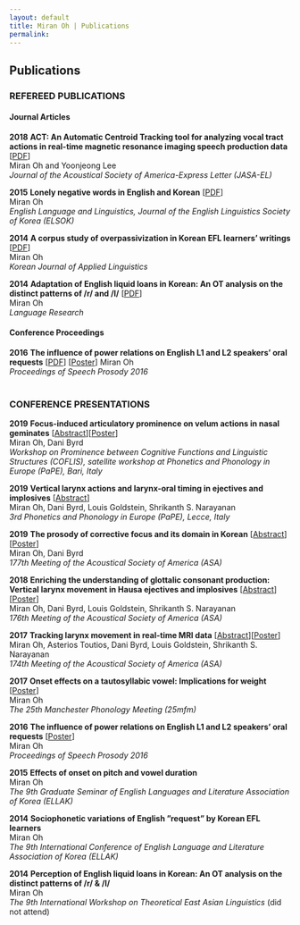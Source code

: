 ```yaml
---
layout: default
title: Miran Oh | Publications
permalink:
---
```

<body class="publications"></body>

## Publications

### REFEREED PUBLICATIONS
#### Journal Articles

<span class="year">**2018**</span>
<span style="width: 85%;">**ACT: An Automatic Centroid Tracking tool for analyzing vocal tract actions in real-time magnetic resonance imaging speech production data** [[PDF](http://miranoh.github.io/uploads/MO_act.pdf)]  
Miran Oh and Yoonjeong Lee  
_Journal of the Acoustical Society of America-Express Letter (JASA-EL)_</span>

<span class="year">**2015**</span>
<span style="width: 85%;">**Lonely negative words in English and Korean** [[PDF](http://miranoh.github.io/uploads/MO_lonelynegatives.pdf)]   
Miran Oh  
_English Language and Linguistics, Journal of the English Linguistics Society of Korea (ELSOK)_ </span>

<span class="year">**2014**</span>
<span style="width: 85%;">**A corpus study of overpassivization in Korean EFL learners’ writings** [[PDF](http://miranoh.github.io/uploads/MO_overpassivization.pdf)]  
Miran Oh  
_Korean Journal of Applied Linguistics_</span>

<span class="year">**2014**</span>
<span style="width: 85%;">**Adaptation of English liquid loans in Korean: An OT analysis on the distinct patterns of /r/ and /l/** [[PDF](http://miranoh.github.io/uploads/MO_loanwordphon.pdf)]      
Miran Oh  
_Language Research_</span>

#### Conference Proceedings

<span class="year">**2016**</span>
<span style="width: 85%;">**The influence of power relations on English L1 and L2 speakers’ oral requests** [[PDF](http://miranoh.github.io/uploads/MO_powerrelations.pdf)] [[Poster](http://miranoh.github.io/uploads/MO_powerrelations_Poster.pdf)]
Miran Oh  
_Proceedings of Speech Prosody 2016_</span><br><br>  

### CONFERENCE PRESENTATIONS

<span class="year_long">**2019**</span>
<span style="width: 85%;">**Focus-induced articulatory prominence on velum actions in nasal geminates** [[Abstract](http://miranoh.github.io/uploads/MO_velumprominence.pdf)][[Poster](http://miranoh.github.io/uploads/MO_velumprominence_Poster.pdf)]<br/>
Miran Oh, Dani Byrd  
_Workshop on Prominence between Cognitive Functions and Linguistic Structures (COFLIS), satellite workshop at Phonetics and Phonology in Europe (PaPE), Bari, Italy_</span>

<span class="year">**2019**</span>
<span style="width: 85%;">**Vertical larynx actions and larynx-oral timing in ejectives and implosives** [[Abstract](http://miranoh.github.io/uploads/MO_larynxoraltiming.pdf)]  <br/>
Miran Oh, Dani Byrd, Louis Goldstein, Shrikanth S. Narayanan <br/>
_3rd Phonetics and Phonology in Europe (PaPE), Lecce, Italy_</span>

<span class="year">**2019**</span>
<span style="width: 85%;">**The prosody of corrective focus and its domain in Korean** [[Abstract](https://doi.org/10.1121/1.5102001)][[Poster](http://miranoh.github.io/uploads/MO_correctivefocus_Poster.pdf)]  <br/>
Miran Oh, Dani Byrd  <br/>
_177th Meeting of the Acoustical Society of America (ASA)_</span>

<span class="year">**2018**</span>
<span style="width: 85%;">**Enriching the understanding of glottalic consonant production: Vertical larynx movement in Hausa ejectives and implosives** [[Abstract](https://doi.org/10.1121/1.5068491)][[Poster](http://miranoh.github.io/uploads/MO_verticallarynx_Poster.pdf)]  
Miran Oh, Dani Byrd, Louis Goldstein, Shrikanth S. Narayanan  
_176th Meeting of the Acoustical Society of America (ASA)_</span>

<span class="year">**2017**</span>
<span style="width: 85%;">**Tracking larynx movement in real-time MRI data** [[Abstract](https://doi.org/10.1121/1.5014430)][[Poster](http://miranoh.github.io/uploads/MO_trackinglarynx_Poster.pdf)]  
Miran Oh, Asterios Toutios, Dani Byrd, Louis Goldstein, Shrikanth S. Narayanan  
_174th Meeting of the Acoustical Society of America (ASA)_</span>

<span class="year">**2017**</span>
<span style="width: 85%;">**Onset effects on a tautosyllabic vowel: Implications for weight** [[Poster](http://miranoh.github.io/uploads/MO_onseteffects_Poster.pdf)]  
Miran Oh  
_The 25th Manchester Phonology Meeting (25mfm)_</span>

<span class="year">**2016**</span>
<span style="width: 85%;">**The influence of power relations on English L1 and L2 speakers’ oral requests** [[Poster](http://miranoh.github.io/uploads/MO_powerrelations_Poster.pdf)]    
Miran Oh  
_Proceedings of Speech Prosody 2016_</span>

<span class="year">**2015**</span>
<span style="width: 85%;">**Effects of onset on pitch and vowel duration**  
Miran Oh  
_The 9th Graduate Seminar of English Languages and Literature Association of Korea (ELLAK)_</span>

<span class="year_long">**2014**</span>
<span style="width: 85%;">**Sociophonetic variations of English ”request” by Korean EFL learners**  
Miran Oh  
_The 9th International Conference of English Language and Literature Association of Korea (ELLAK)_</span>

<span class="year_long">**2014**</span>
<span style="width: 85%;">**Perception of English liquid loans in Korean: An OT analysis on the distinct patterns of /r/ & /l/**  
Miran Oh  
_The 9th International Workshop on Theoretical East Asian Linguistics_ (did not attend)</span>  
